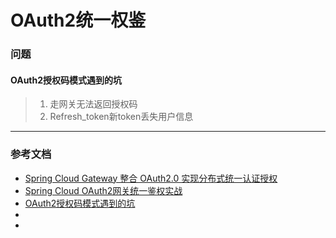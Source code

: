 # OAuth2统一权鉴


### 问题
#### OAuth2授权码模式遇到的坑
> 1. 走网关无法返回授权码 
> 2. Refresh_token新token丢失用户信息 

---
### 参考文档
* [Spring Cloud Gateway 整合 OAuth2.0 实现分布式统一认证授权](https://mp.weixin.qq.com/s/DSF3idr5FaaYb-spfmTPpw)
* [Spring Cloud OAuth2网关统一鉴权实战](https://blog.csdn.net/weixin_34311210/category_11503505.html)
* [OAuth2授权码模式遇到的坑](https://blog.csdn.net/weixin_43829936/article/details/118250290)
* []()
* []()